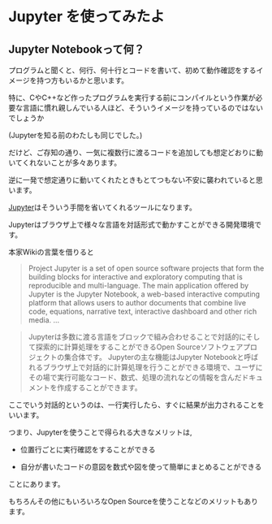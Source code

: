 # Jupyter を使ってみたよ
## Jupyter Notebookって何？

プログラムと聞くと、何行、何十行とコードを書いて、初めて動作確認をするイメージを持つ方もいるかと思います。

特に、CやC++など作ったプログラムを実行する前にコンパイルという作業が必要な言語に慣れ親しんでいる人ほど、そういうイメージを持っているのではないでしょうか

(Jupyterを知る前のわたしも同じでした。)

だけど、ご存知の通り、一気に複数行に渡るコードを追加しても想定どおりに動いてくれないことが多々あります。

逆に一発で想定通りに動いてくれたときもとてつもない不安に襲われていると思います。

[Jupyter](https://jupyter.org/)はそういう手間を省いてくれるツールになります。

Jupyterはブラウザ上で様々な言語を対話形式で動かすことができる開発環境です。

本家Wikiの言葉を借りると

>Project Jupyter is a set of open source software projects that form the building blocks for interactive and exploratory computing that is reproducible and multi-language.
>The main application offered by Jupyter is the Jupyter Notebook, a web-based interactive computing platform that allows users to author documents that combine live code,
>equations, narrative text, interactive dashboard and other rich media. ...

>Jupyterは多数に渡る言語をブロックで組み合わせることで対話的にそして探索的に計算処理をすることができるOpen Sourceソフトウェアプロジェクトの集合体です。
>Jupyterの主な機能はJupyter Notebookと呼ばれるブラウザ上で対話的に計算処理を行うことができる環境で、ユーザにその場で実行可能なコード、数式、処理の流れなどの情報を含んだドキュメントを作成することができます。

ここでいう対話的というのは、一行実行したら、すぐに結果が出力されることをいいます。

つまり、Jupyterを使うことで得られる大きなメリットは,

* 位置行ごとに実行確認をすることができる

* 自分が書いたコードの意図を数式や図を使って簡単にまとめることができる

ことにあります。

もちろんその他にもいろいろなOpen Sourceを使うことなどのメリットもあります。